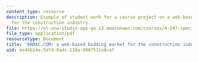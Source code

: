 ```yaml
---
content_type: resource
description: Example of student work for a course project on a web-based bidding market
  for the construction industry.
file: https://ol-ocw-studio-app-qa.s3.amazonaws.com/courses/4-297-special-problems-in-architecture-studies-fall-2000/ee44b14e5d7d8adc118ad907511e8caf_AnthonyGuaraldoJasonHart.pdf
file_type: application/pdf
resourcetype: Document
title: 'BBMAC.COM: a web-based bidding market for the construction industry'
uid: ee44b14e-5d7d-8adc-118a-d907511e8caf
---
```

